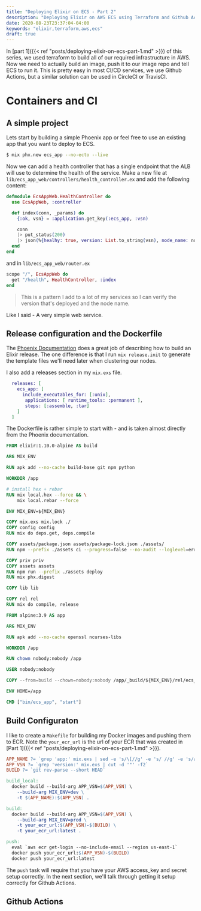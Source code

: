 ```yaml
---
title: "Deploying Elixir on ECS - Part 2"
description: "Deploying Elixir on AWS ECS using Terraform and Github Actions. This second part will get your service deployed and running using Github Actions."
date: 2020-08-23T23:37:04-04:00
keywords: "elixir,terraform,aws,ecs"
draft: true
---
```


In [part 1]({{< ref "posts/deploying-elixir-on-ecs-part-1.md" >}}) of this series, we used terraform to build all of our required infrastructure in AWS. Now we need to actually build an image, push it to our image repo and tell ECS to run it. This is pretty easy in most CI/CD services, we use Github Actions, but a similar solution can be used in CircleCI or TravisCI.

# Containers and CI

## A simple project
Lets start by building a simple Phoenix app or feel free to use an existing app that you want to deploy to ECS.

```bash
$ mix phx.new ecs_app --no-ecto --live
```

Now we can add a health controller that has a single endpoint that the ALB will use to determine the health of the service. Make a new file at `lib/ecs_app_web/controllers/health_controller.ex` and add the following content:
```elixir
defmodule EcsAppWeb.HealthController do
  use EcsAppWeb, :controller

  def index(conn, _params) do
    {:ok, vsn} = :application.get_key(:ecs_app, :vsn)

    conn
    |> put_status(200)
    |> json(%{healhy: true, version: List.to_string(vsn), node_name: node()})
  end
end
```

and in `lib/ecs_app_web/router.ex`
```elixir
scope "/", EcsAppWeb do
  get "/health", HealthController, :index
end

```

> This is a pattern I add to a lot of my services so I can verify the version that's deployed and the node name.

Like I said - A very simple web service.
 

## Release configuration and the Dockerfile
The [Phoenix Documentation](https://hexdocs.pm/phoenix/releases.html#content) does a great job of describing how to build an Elixir release. The one difference is that I run `mix release.init` to generate the template files we'll need later when clustering our nodes.

I also add a releases section in my `mix.exs` file.

```elixir
  releases: [
    ecs_app: [
      include_executables_for: [:unix],
       applications: [ runtime_tools: :permanent ],
       steps: [:assemble, :tar]
    ]
  ]
```

The Dockerfile is rather simple to start with - and is taken almost directly from the Phoenix documentation.
```Dockerfile
FROM elixir:1.10.0-alpine AS build

ARG MIX_ENV

RUN apk add --no-cache build-base git npm python

WORKDIR /app

# install hex + rebar
RUN mix local.hex --force && \
    mix local.rebar --force

ENV MIX_ENV=${MIX_ENV}

COPY mix.exs mix.lock ./
COPY config config
RUN mix do deps.get, deps.compile

COPY assets/package.json assets/package-lock.json ./assets/
RUN npm --prefix ./assets ci --progress=false --no-audit --loglevel=error

COPY priv priv
COPY assets assets
RUN npm run --prefix ./assets deploy
RUN mix phx.digest

COPY lib lib

COPY rel rel
RUN mix do compile, release

FROM alpine:3.9 AS app

ARG MIX_ENV

RUN apk add --no-cache openssl ncurses-libs

WORKDIR /app

RUN chown nobody:nobody /app

USER nobody:nobody

COPY --from=build --chown=nobody:nobody /app/_build/${MIX_ENV}/rel/ecs_app ./

ENV HOME=/app

CMD ["bin/ecs_app", "start"]
```


## Build Configuraton

I like to create a `Makefile` for building my Docker images and pushing them to ECR. Note the `your_ecr_url` is the url of your ECR that was created in [Part 1]({{< ref "posts/deploying-elixir-on-ecs-part-1.md" >}}).

```makefile
APP_NAME ?= `grep 'app:' mix.exs | sed -e 's/\[//g' -e 's/ //g' -e 's/app://' -e 's/[:,]//g'`
APP_VSN ?= `grep 'version:' mix.exs | cut -d '"' -f2`
BUILD ?= `git rev-parse --short HEAD`

build_local:
  docker build --build-arg APP_VSN=$(APP_VSN) \
    --build-arg MIX_ENV=dev \
    -t $(APP_NAME):$(APP_VSN) .

build:
  docker build --build-arg APP_VSN=$(APP_VSN) \
    --build-arg MIX_ENV=prod \
    -t your_ecr_url:$(APP_VSN)-$(BUILD) \
    -t your_ecr_url:latest .

push:
  eval `aws ecr get-login --no-include-email --region us-east-1`
  docker push your_ecr_url:$(APP_VSN)-$(BUILD)
  docker push your_ecr_url:latest

```

The `push` task will require that you have your AWS access_key and secret setup correctly. In the next section, we'll talk through getting it setup correctly for Github Actions.

## Github Actions

